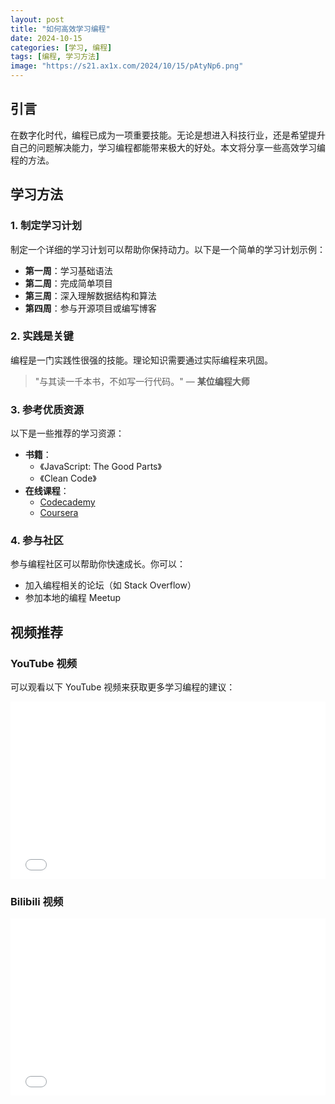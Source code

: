 ```yaml
---
layout: post
title: "如何高效学习编程"
date: 2024-10-15
categories: [学习, 编程]
tags: [编程, 学习方法]
image: "https://s21.ax1x.com/2024/10/15/pAtyNp6.png"
---
```


## 引言

在数字化时代，编程已成为一项重要技能。无论是想进入科技行业，还是希望提升自己的问题解决能力，学习编程都能带来极大的好处。本文将分享一些高效学习编程的方法。

## 学习方法

### 1. 制定学习计划

制定一个详细的学习计划可以帮助你保持动力。以下是一个简单的学习计划示例：

- **第一周**：学习基础语法
- **第二周**：完成简单项目
- **第三周**：深入理解数据结构和算法
- **第四周**：参与开源项目或编写博客

### 2. 实践是关键

编程是一门实践性很强的技能。理论知识需要通过实际编程来巩固。

> "与其读一千本书，不如写一行代码。" — **某位编程大师**

### 3. 参考优质资源

以下是一些推荐的学习资源：

- **书籍**：
  - 《JavaScript: The Good Parts》
  - 《Clean Code》
- **在线课程**：
  - [Codecademy](https://www.codecademy.com)
  - [Coursera](https://www.coursera.org)

### 4. 参与社区

参与编程社区可以帮助你快速成长。你可以：

- 加入编程相关的论坛（如 Stack Overflow）
- 参加本地的编程 Meetup

## 视频推荐

### YouTube 视频

可以观看以下 YouTube 视频来获取更多学习编程的建议：

<div style="position: relative; padding-bottom: 56.25%; height: 0; overflow: hidden;">
    <iframe src="//player.bilibili.com/player.html?bvid=BV11q4y1G7Ty" title="Stop Studying Programming" style="position: absolute; top: 0; left: 0; width: 100%; height: 100%; border: none;" frameborder="0" allow="accelerometer; autoplay; clipboard-write; encrypted-media; gyroscope; picture-in-picture; web-share" referrerpolicy="strict-origin-when-cross-origin" allowfullscreen loading="lazy"></iframe>
</div>

### Bilibili 视频

<div style="position: relative; padding-bottom: 56.25%; height: 0; overflow: hidden;">
    <iframe src="//player.bilibili.com/player.html?bvid=BV11q4y1G7Ty" style="position: absolute; top: 0; left: 0; width: 100%; height: 100%; border: none;" frameborder="0" allowfullscreen loading="lazy"></iframe>
</div>



